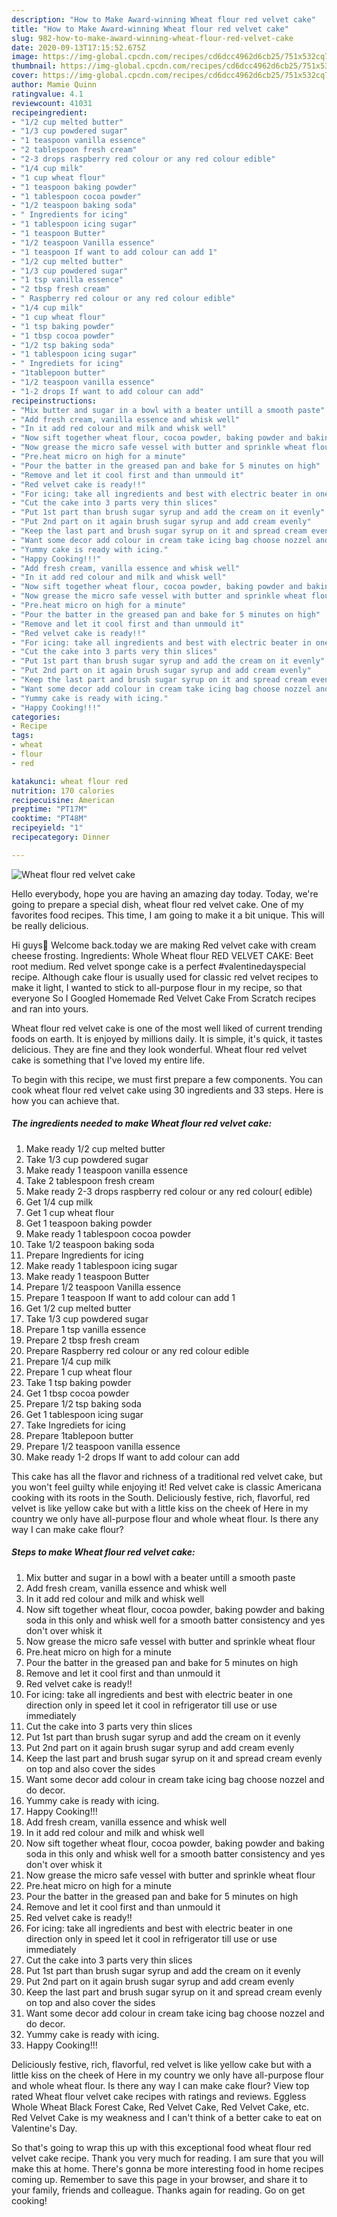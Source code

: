 ```yaml
---
description: "How to Make Award-winning Wheat flour red velvet cake"
title: "How to Make Award-winning Wheat flour red velvet cake"
slug: 982-how-to-make-award-winning-wheat-flour-red-velvet-cake
date: 2020-09-13T17:15:52.675Z
image: https://img-global.cpcdn.com/recipes/cd6dcc4962d6cb25/751x532cq70/wheat-flour-red-velvet-cake-recipe-main-photo.jpg
thumbnail: https://img-global.cpcdn.com/recipes/cd6dcc4962d6cb25/751x532cq70/wheat-flour-red-velvet-cake-recipe-main-photo.jpg
cover: https://img-global.cpcdn.com/recipes/cd6dcc4962d6cb25/751x532cq70/wheat-flour-red-velvet-cake-recipe-main-photo.jpg
author: Mamie Quinn
ratingvalue: 4.1
reviewcount: 41031
recipeingredient:
- "1/2 cup melted butter"
- "1/3 cup powdered sugar"
- "1 teaspoon vanilla essence"
- "2 tablespoon fresh cream"
- "2-3 drops raspberry red colour or any red colour edible"
- "1/4 cup milk"
- "1 cup wheat flour"
- "1 teaspoon baking powder"
- "1 tablespoon cocoa powder"
- "1/2 teaspoon baking soda"
- " Ingredients for icing"
- "1 tablespoon icing sugar"
- "1 teaspoon Butter"
- "1/2 teaspoon Vanilla essence"
- "1 teaspoon If want to add colour can add 1"
- "1/2 cup melted butter"
- "1/3 cup powdered sugar"
- "1 tsp vanilla essence"
- "2 tbsp fresh cream"
- " Raspberry red colour or any red colour edible"
- "1/4 cup milk"
- "1 cup wheat flour"
- "1 tsp baking powder"
- "1 tbsp cocoa powder"
- "1/2 tsp baking soda"
- "1 tablespoon icing sugar"
- " Ingrediets for icing"
- "1tablepoon butter"
- "1/2 teaspoon vanilla essence"
- "1-2 drops If want to add colour can add"
recipeinstructions:
- "Mix butter and sugar in a bowl with a beater untill a smooth paste"
- "Add fresh cream, vanilla essence and whisk well"
- "In it add red colour and milk and whisk well"
- "Now sift together wheat flour, cocoa powder, baking powder and baking soda in this only and whisk well for a smooth batter consistency and yes don&#39;t over whisk it"
- "Now grease the micro safe vessel with butter and sprinkle wheat flour"
- "Pre.heat micro on high for a minute"
- "Pour the batter in the greased pan and bake for 5 minutes on high"
- "Remove and let it cool first and than unmould it"
- "Red velvet cake is ready!!"
- "For icing: take all ingredients and best with electric beater in one direction only in speed let it cool in refrigerator till use or use immediately"
- "Cut the cake into 3 parts very thin slices"
- "Put 1st part than brush sugar syrup and add the cream on it evenly"
- "Put 2nd part on it again brush sugar syrup and add cream evenly"
- "Keep the last part and brush sugar syrup on it and spread cream evenly on top and also cover the sides"
- "Want some decor add colour in cream take icing bag choose nozzel and do decor."
- "Yummy cake is ready with icing."
- "Happy Cooking!!!"
- "Add fresh cream, vanilla essence and whisk well"
- "In it add red colour and milk and whisk well"
- "Now sift together wheat flour, cocoa powder, baking powder and baking soda in this only and whisk well for a smooth batter consistency and yes don&#39;t over whisk it"
- "Now grease the micro safe vessel with butter and sprinkle wheat flour"
- "Pre.heat micro on high for a minute"
- "Pour the batter in the greased pan and bake for 5 minutes on high"
- "Remove and let it cool first and than unmould it"
- "Red velvet cake is ready!!"
- "For icing: take all ingredients and best with electric beater in one direction only in speed let it cool in refrigerator till use or use immediately"
- "Cut the cake into 3 parts very thin slices"
- "Put 1st part than brush sugar syrup and add the cream on it evenly"
- "Put 2nd part on it again brush sugar syrup and add cream evenly"
- "Keep the last part and brush sugar syrup on it and spread cream evenly on top and also cover the sides"
- "Want some decor add colour in cream take icing bag choose nozzel and do decor."
- "Yummy cake is ready with icing."
- "Happy Cooking!!!"
categories:
- Recipe
tags:
- wheat
- flour
- red

katakunci: wheat flour red 
nutrition: 170 calories
recipecuisine: American
preptime: "PT17M"
cooktime: "PT48M"
recipeyield: "1"
recipecategory: Dinner

---
```



![Wheat flour red velvet cake](https://img-global.cpcdn.com/recipes/cd6dcc4962d6cb25/751x532cq70/wheat-flour-red-velvet-cake-recipe-main-photo.jpg)

Hello everybody, hope you are having an amazing day today. Today, we're going to prepare a special dish, wheat flour red velvet cake. One of my favorites food recipes. This time, I am going to make it a bit unique. This will be really delicious.

Hi guys👋 Welcome back.today we are making Red velvet cake with cream cheese frosting. Ingredients: Whole Wheat flour RED VELVET CAKE: Beet root medium. Red velvet sponge cake is a perfect #valentinedayspecial recipe. Although cake flour is usually used for classic red velvet recipes to make it light, I wanted to stick to all-purpose flour in my recipe, so that everyone So I Googled Homemade Red Velvet Cake From Scratch recipes and ran into yours.

Wheat flour red velvet cake is one of the most well liked of current trending foods on earth. It is enjoyed by millions daily. It is simple, it's quick, it tastes delicious. They are fine and they look wonderful. Wheat flour red velvet cake is something that I've loved my entire life.


To begin with this recipe, we must first prepare a few components. You can cook wheat flour red velvet cake using 30 ingredients and 33 steps. Here is how you can achieve that.

<!--inarticleads1-->

##### The ingredients needed to make Wheat flour red velvet cake:

1. Make ready 1/2 cup melted butter
1. Take 1/3 cup powdered sugar
1. Make ready 1 teaspoon vanilla essence
1. Take 2 tablespoon fresh cream
1. Make ready 2-3 drops raspberry red colour or any red colour( edible)
1. Get 1/4 cup milk
1. Get 1 cup wheat flour
1. Get 1 teaspoon baking powder
1. Make ready 1 tablespoon cocoa powder
1. Take 1/2 teaspoon baking soda
1. Prepare  Ingredients for icing
1. Make ready 1 tablespoon icing sugar
1. Make ready 1 teaspoon Butter
1. Prepare 1/2 teaspoon Vanilla essence
1. Prepare 1 teaspoon If want to add colour can add 1
1. Get 1/2 cup melted butter
1. Take 1/3 cup powdered sugar
1. Prepare 1 tsp vanilla essence
1. Prepare 2 tbsp fresh cream
1. Prepare  Raspberry red colour or any red colour edible
1. Prepare 1/4 cup milk
1. Prepare 1 cup wheat flour
1. Take 1 tsp baking powder
1. Get 1 tbsp cocoa powder
1. Prepare 1/2 tsp baking soda
1. Get 1 tablespoon icing sugar
1. Take  Ingrediets for icing
1. Prepare 1tablepoon butter
1. Prepare 1/2 teaspoon vanilla essence
1. Make ready 1-2 drops If want to add colour can add


This cake has all the flavor and richness of a traditional red velvet cake, but you won&#39;t feel guilty while enjoying it! Red velvet cake is classic Americana cooking with its roots in the South. Deliciously festive, rich, flavorful, red velvet is like yellow cake but with a little kiss on the cheek of Here in my country we only have all-purpose flour and whole wheat flour. Is there any way I can make cake flour? 

<!--inarticleads2-->

##### Steps to make Wheat flour red velvet cake:

1. Mix butter and sugar in a bowl with a beater untill a smooth paste
1. Add fresh cream, vanilla essence and whisk well
1. In it add red colour and milk and whisk well
1. Now sift together wheat flour, cocoa powder, baking powder and baking soda in this only and whisk well for a smooth batter consistency and yes don&#39;t over whisk it
1. Now grease the micro safe vessel with butter and sprinkle wheat flour
1. Pre.heat micro on high for a minute
1. Pour the batter in the greased pan and bake for 5 minutes on high
1. Remove and let it cool first and than unmould it
1. Red velvet cake is ready!!
1. For icing: take all ingredients and best with electric beater in one direction only in speed let it cool in refrigerator till use or use immediately
1. Cut the cake into 3 parts very thin slices
1. Put 1st part than brush sugar syrup and add the cream on it evenly
1. Put 2nd part on it again brush sugar syrup and add cream evenly
1. Keep the last part and brush sugar syrup on it and spread cream evenly on top and also cover the sides
1. Want some decor add colour in cream take icing bag choose nozzel and do decor.
1. Yummy cake is ready with icing.
1. Happy Cooking!!!
1. Add fresh cream, vanilla essence and whisk well
1. In it add red colour and milk and whisk well
1. Now sift together wheat flour, cocoa powder, baking powder and baking soda in this only and whisk well for a smooth batter consistency and yes don&#39;t over whisk it
1. Now grease the micro safe vessel with butter and sprinkle wheat flour
1. Pre.heat micro on high for a minute
1. Pour the batter in the greased pan and bake for 5 minutes on high
1. Remove and let it cool first and than unmould it
1. Red velvet cake is ready!!
1. For icing: take all ingredients and best with electric beater in one direction only in speed let it cool in refrigerator till use or use immediately
1. Cut the cake into 3 parts very thin slices
1. Put 1st part than brush sugar syrup and add the cream on it evenly
1. Put 2nd part on it again brush sugar syrup and add cream evenly
1. Keep the last part and brush sugar syrup on it and spread cream evenly on top and also cover the sides
1. Want some decor add colour in cream take icing bag choose nozzel and do decor.
1. Yummy cake is ready with icing.
1. Happy Cooking!!!


Deliciously festive, rich, flavorful, red velvet is like yellow cake but with a little kiss on the cheek of Here in my country we only have all-purpose flour and whole wheat flour. Is there any way I can make cake flour? View top rated Wheat flour velvet cake recipes with ratings and reviews. Eggless Whole Wheat Black Forest Cake, Red Velvet Cake, Red Velvet Cake, etc. Red Velvet Cake is my weakness and I can&#39;t think of a better cake to eat on Valentine&#39;s Day. 

So that's going to wrap this up with this exceptional food wheat flour red velvet cake recipe. Thank you very much for reading. I am sure that you will make this at home. There's gonna be more interesting food in home recipes coming up. Remember to save this page in your browser, and share it to your family, friends and colleague. Thanks again for reading. Go on get cooking!
